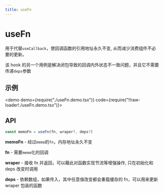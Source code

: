 ```yaml
---
title: useFn
---
```


# useFn

用于代替`useCallback`，使回调函数的引用地址永久不变, 从而减少消费组件不必要的更新。

该 hook 的另一个用例是解决闭包导致的回调内外状态不一致问题，并且它不需要传递`deps`参数

## 示例

<demo demo={require("./useFn.demo.tsx")} code={require("!!raw-loader!./useFn.demo.tsx")}></demo>

## API

```ts
const memoFn = useFn(fn, wraper?, deps?)
```

**memoFn** - 经过`memo`的`fn`，内存地址永久不变

**fn** - 需要`memo`化的回调

**wraper** - 接收 fn 并返回，可以藉此对函数实现节流等增强操作, 只在初始化和 deps 改变时调用

**deps** - 依赖数组，如果传入，其中任意值改变都会重载缓存的 fn，可以用来更新 wraper 包装的函数
